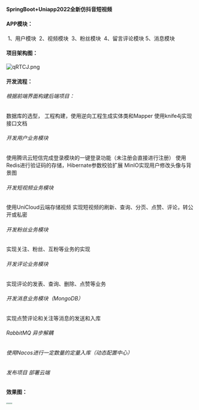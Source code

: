 #### SpringBoot+Uniapp2022全新仿抖音短视频



#### APP模块：

​		1、用户模块
​		2、视频模块
​		3、粉丝模块
​		4、留言评论模块
​		5、消息模块

#### 项目架构图：

![qRTCJ.png](https://s1.328888.xyz/2022/05/14/qRTCJ.png)



#### 开发流程：

###### 根据前端界面构建后端项目：
数据库的选型，
工程构建，使用逆向工程生成实体类和Mapper
使用knife4j实现接口文档 
###### 开发用户业务模块
使用腾讯云短信完成登录模块的一键登录功能（未注册会直接进行注册）
使用Redis进行验证码的存储，Hibernate参数校验扩展
MinIO实现用户修改头像与背景图
###### 开发短视频业务模块 
使用UniCloud云端存储视频
实现短视频的刷新、查询、分页、点赞、评论，转公开或私密
###### 开发粉丝业务模块
实现关注、粉丝、互粉等业务的实现
###### 开发评论业务模块
实现评论的发表、查询、删除、点赞等业务
###### 开发消息业务模块（MongoDB）
实现点赞评论和关注等消息的发送和入库
###### RabbitMQ 异步解耦
###### 使用Nacos进行一定数量的定量入库（动态配置中心）
###### 发布项目 部署云端

#### 效果图：



<img src="https://s2.loli.net/2022/06/24/OU3FaQBlfd8Hurm.jpg" style="zoom:25%;" /><img src="https://s2.loli.net/2022/06/24/4BsWExympNbkMor.jpg" style="zoom:25%;" /><img src="https://s2.loli.net/2022/06/24/ZQtjMXzmqkIHcs1.jpg" style="zoom:25%;" /><img src="https://s2.loli.net/2022/06/24/WwgJB2hkLiPIqZS.jpg" style="zoom:25%;" />

